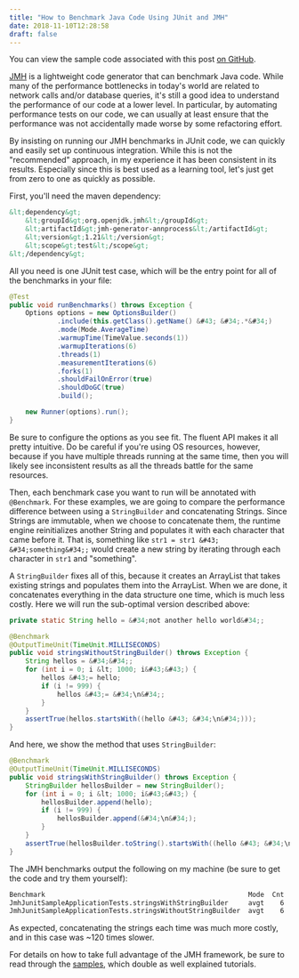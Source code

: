 ```yaml
---
title: "How to Benchmark Java Code Using JUnit and JMH"
date: 2018-11-10T12:28:58
draft: false
---
```


You can view the sample code associated with this post [on GitHub](https://github.com/nfisher23/jmh-junit-intro).

[JMH](https://openjdk.java.net/projects/code-tools/jmh/) is a lightweight code generator that can benchmark Java code. While many of the performance bottlenecks in today&#39;s world are related to network calls and/or database queries, it&#39;s still a good idea to understand the performance of our code at a lower level. In particular, by automating performance tests on our code, we can usually at least ensure that the performance was not accidentally made worse by some refactoring effort.

By insisting on running our JMH benchmarks in JUnit code, we can quickly and easily set up continuous integration. While this is not the &#34;recommended&#34; approach, in my experience it has been consistent in its results. Especially since this is best used as a learning tool, let&#39;s just get from zero to one as quickly as possible.

First, you&#39;ll need the maven dependency:

```xml
&lt;dependency&gt;
    &lt;groupId&gt;org.openjdk.jmh&lt;/groupId&gt;
    &lt;artifactId&gt;jmh-generator-annprocess&lt;/artifactId&gt;
    &lt;version&gt;1.21&lt;/version&gt;
    &lt;scope&gt;test&lt;/scope&gt;
&lt;/dependency&gt;

```

All you need is one JUnit test case, which will be the entry point for all of the benchmarks in your file:

```java
@Test
public void runBenchmarks() throws Exception {
    Options options = new OptionsBuilder()
            .include(this.getClass().getName() &#43; &#34;.*&#34;)
            .mode(Mode.AverageTime)
            .warmupTime(TimeValue.seconds(1))
            .warmupIterations(6)
            .threads(1)
            .measurementIterations(6)
            .forks(1)
            .shouldFailOnError(true)
            .shouldDoGC(true)
            .build();

    new Runner(options).run();
}

```

Be sure to configure the options as you see fit. The fluent API makes it all pretty intuitive. Do be careful if you&#39;re using OS resources, however, because if you have multiple threads running at the same time, then you will likely see inconsistent results as all the threads battle for the same resources.

Then, each benchmark case you want to run will be annotated with `@Benchmark`. For these examples, we are going to compare the performance difference between using a `StringBuilder` and concatenating Strings. Since Strings are immutable, when we choose to concatenate them, the runtime engine reinitializes another String and populates it with each character that came before it. That is, something like `str1 = str1 &#43; &#34;something&#34;;` would create a new string by iterating through each character in `str1` and &#34;something&#34;.

A `StringBuilder` fixes all of this, because it creates an ArrayList that takes existing strings and populates them into the ArrayList. When we are done, it concatenates everything in the data structure one time, which is much less costly. Here we will run the sub-optimal version described above:

```java
private static String hello = &#34;not another hello world&#34;;

@Benchmark
@OutputTimeUnit(TimeUnit.MILLISECONDS)
public void stringsWithoutStringBuilder() throws Exception {
    String hellos = &#34;&#34;;
    for (int i = 0; i &lt; 1000; i&#43;&#43;) {
        hellos &#43;= hello;
        if (i != 999) {
            hellos &#43;= &#34;\n&#34;;
        }
    }
    assertTrue(hellos.startsWith((hello &#43; &#34;\n&#34;)));
}

```

And here, we show the method that uses `StringBuilder`:

```java
@Benchmark
@OutputTimeUnit(TimeUnit.MILLISECONDS)
public void stringsWithStringBuilder() throws Exception {
    StringBuilder hellosBuilder = new StringBuilder();
    for (int i = 0; i &lt; 1000; i&#43;&#43;) {
        hellosBuilder.append(hello);
        if (i != 999) {
            hellosBuilder.append(&#34;\n&#34;);
        }
    }
    assertTrue(hellosBuilder.toString().startsWith((hello &#43; &#34;\n&#34;)));
}

```

The JMH benchmarks output the following on my machine (be sure to get the code and try them yourself):

```bash
Benchmark                                                   Mode  Cnt  Score   Error  Units
JmhJunitSampleApplicationTests.stringsWithStringBuilder     avgt    6  0.031 ± 0.005  ms/op
JmhJunitSampleApplicationTests.stringsWithoutStringBuilder  avgt    6  3.738 ± 0.614  ms/op
```

As expected, concatenating the strings each time was much more costly, and in this case was ~120 times slower.

For details on how to take full advantage of the JMH framework, be sure to read through the [samples](https://hg.openjdk.java.net/code-tools/jmh/file/tip/jmh-samples/src/main/java/org/openjdk/jmh/samples/), which double as well explained tutorials.
